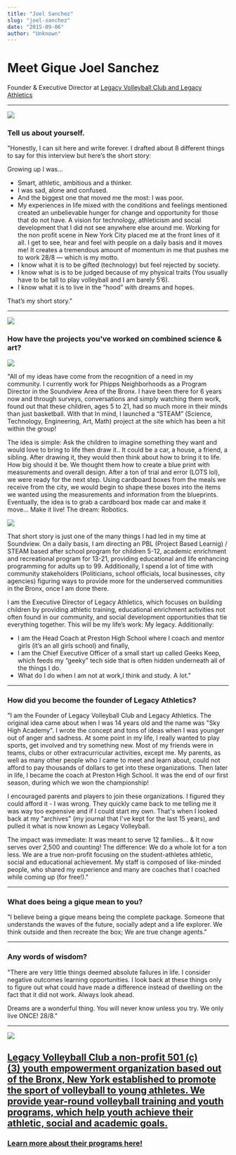```yaml
---
title: "Joel Sanchez"
slug: "joel-sanchez"
date: "2015-09-06"
author: "Unknown"
---
```


# Meet Gique Joel Sanchez

Founder & Executive Director at [Legacy Volleyball Club and Legacy Athletics](http://www.legacyvbc.com/)

* * *

![](/images/general/image-asset-1441567804783-9U4ZOGIJ7TIC06DUARCR.png?format=original)

### **Tell us about yourself.**

"Honestly, I can sit here and write forever. I drafted about 8 different things to say for this interview but here’s the short story:

Growing up I was...

-   Smart, athletic, ambitious and a thinker.
-   I was sad, alone and confused.
-   And the biggest one that moved me the most: I was poor.
-   My experiences in life mixed with the conditions and feelings mentioned created an unbelievable hunger for change and opportunity for those that do not have. A vision for technology, athleticism and social development that I did not see anywhere else around me. Working for the non profit scene in New York City placed me at the front lines of it all. I get to see, hear and feel with people on a daily basis and it moves me! It creates a tremendous amount of momentum in me that pushes me to work 28/8 — which is my motto.
-   I know what it is to be gifted (technology) but feel rejected by society.
-   I know what is is to be judged because of my physical traits (You usually have to be tall to play volleyball and I am barely 5’6).
-   I know what it is to live in the “hood” with dreams and hopes.

That’s my short story."

* * *

![](/images/general/image-asset-1441567649948-KKL209P7Y70NSBXHRUEP.jpeg?format=original)

### How have the projects you've worked on combined science & art?

![](/images/general/image-asset-1441567677703-HZZ096FGOFQQBDP1L2JG.jpeg?format=original)

"All of my ideas have come from the recognition of a need in my community. I currently work for Phipps Neighborhoods as a Program Director in the Soundview Area of the Bronx. I have been there for 6 years now and through surveys, conversations and simply watching them work, found out that these children, ages 5 to 21, had so much more in their minds than just basketball. With that In mind, I launched a “STEAM” (Science, Technology, Engineering, Art, Math) project at the site which has been a hit within the group!

The idea is simple: Ask the children to imagine something they want and would love to bring to life then draw it.. It could be a car, a house, a friend, a sibling. After drawing it, they would then think about how to bring it to life. How big should it be. We thought them how to create a blue print with measurements and overall design. After a ton of trial and error (LOTS lol), we were ready for the next step. Using cardboard boxes from the meals we receive from the city, we would begin to shape these boxes into the items we wanted using the measurements and information from the blueprints. Eventually, the idea is to grab a cardboard box made car and make it move… Make it live! The dream: Robotics.

![](/images/general/image-asset-1441567834717-UHA3K1OURFTRPSAMHMSA.jpeg?format=original)

That short story is just one of the many things I had led in my time at Soundview. On a daily basis, I am directing an PBL (Project Based Learnig) / STEAM based after school program for children 5-12, academic enrichment and recreational program for 13-21, providing educational and life enhancing programming for adults up to 99. Additionally, I spend a lot of time with community stakeholders (Politicians, school officials, local businesses, city agencies) figuring ways to provide more for the underserved communities in the Bronx, once I am done there.

I am the Executive Director of Legacy Athletics, which focuses on building children by providing athletic training, educational enrichment activities not often found in our community, and social development opportunities that tie everything together. This will be my life’s work: My legacy. Additionally:

-   I am the Head Coach at Preston High School where I coach and mentor girls (it’s an all girls school) and finally,
-   I am the Chief Executive Officer of a small start up called Geeks Keep, which feeds my “geeky” tech side that is often hidden underneath all of the things I do.
-   What do I do when I am not at work,I think and study. A lot."

* * *

### How did you become the founder of Legacy Athletics?

"I am the Founder of Legacy Volleyball Club and Legacy Athletics. The original idea came about when I was 14 years old and the name was "Sky High Academy". I wrote the concept and tons of ideas when I was younger out of anger and sadness. At some point in my life, I really wanted to play sports, get involved and try something new. Most of my friends were in teams, clubs or other extracurricular activities, except me. My parents, as well as many other people who I came to meet and learn about, could not afford to pay thousands of dollars to get into these organizations. Then later in life, I became the coach at Preston High School. It was the end of our first season, during which we won the championship! 

I encouraged parents and players to join these organizations. I figured they could afford it - I was wrong. They quickly came back to me telling me it was way too expensive and if I could start my own. That's when I looked back at my "archives" (my journal that I've kept for the last 15 years), and pulled it what is now known as Legacy Volleyball. 

The impact was immediate: It was meant to serve 12 families... & It now serves over 2,500 and counting! The difference: We do a whole lot for a ton less. We are a true non-profit focusing on the student-athletes athletic, social and educational achievement. My staff is composed of like-minded people, who shared my experience and many are coaches that I coached while coming up (for free!)."

* * *

### **What does being a gique mean to you?** 

"I believe being a gique means being the complete package. Someone that understands the waves of the future, socially adept and a life explorer. We think outside and then recreate the box; We are true change agents."

* * *

### **Any words of wisdom?**

"There are very little things deemed absolute failures in life. I consider negative outcomes learning opportunities. I look back at these things only to figure out what could have made a difference instead of dwelling on the fact that it did not work. Always look ahead. 

Dreams are a wonderful thing. You will never know unless you try. We only live ONCE! 28/8."

* * *

[![](/images/general/image-asset-1441567419859-HS4XW7B3Z0ISCQPB1LO5.png?format=original)](http://www.legacyvbc.com/)

## [Legacy Volleyball Club a non-profit 501 (c)(3) youth empowerment organization based out of the Bronx, New York established to promote the sport of volleyball to young athletes. We provide year-round volleyball training and youth programs, which help youth achieve their athletic, social and academic goals.](http://www.legacyvbc.com/)

### [**Learn more about their programs here!**](http://www.legacyvbc.com/)